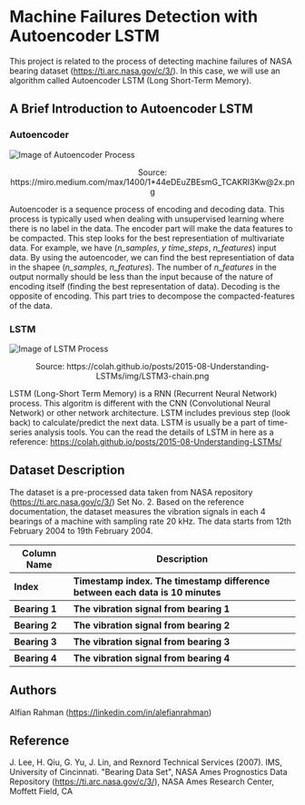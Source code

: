 # Machine Failures Detection with Autoencoder LSTM

This project is related to the process of detecting machine failures of NASA bearing dataset (https://ti.arc.nasa.gov/c/3/). In this case, we will use an algorithm called Autoencoder LSTM (Long Short-Term Memory). 

## A Brief Introduction to Autoencoder LSTM 
### Autoencoder 
![Image of Autoencoder Process](https://miro.medium.com/max/1400/1*44eDEuZBEsmG_TCAKRI3Kw@2x.png)
<p align='center'>Source: https://miro.medium.com/max/1400/1*44eDEuZBEsmG_TCAKRI3Kw@2x.png</p>

Autoencoder is a sequence process of encoding and decoding data. This process is typically used when dealing with unsupervised learning where there is no label in the data. The encoder part will make the data features to be compacted. This step looks for the best representiation of multivariate data. For example, we have (*n_samples*, *y time_steps*, *n_features*) input data. By using the autoencoder, we can find the best representiation of data in the shapee (*n_samples*, *n_features*). The number of *n_features* in the output normally should be less than the input because of the nature of encoding itself (finding the best representation of data). Decoding is the opposite of encoding. This part tries to decompose the compacted-features of the data. 

### LSTM
![Image of LSTM Process](https://colah.github.io/posts/2015-08-Understanding-LSTMs/img/LSTM3-chain.png)
<p align='center'>Source: https://colah.github.io/posts/2015-08-Understanding-LSTMs/img/LSTM3-chain.png</p>

LSTM (Long-Short Term Memory) is a RNN (Recurrent Neural Network) process. This algoritm is different with the CNN (Convolutional Neural Network) or other network architecture. LSTM includes previous step (look back) to calculate/predict the next data. LSTM is usually be a part of time-series analysis tools. You can the read the details of LSTM in here as a reference: https://colah.github.io/posts/2015-08-Understanding-LSTMs/

## Dataset Description 
The dataset is a pre-processed data taken from NASA repository (https://ti.arc.nasa.gov/c/3/) Set No. 2. Based on the reference documentation, the dataset measures the vibration signals in each 4 bearings of a machine with sampling rate 20 kHz. The data starts from 12th February 2004 to 19th February 2004. 

<table>
    <tr>
        <th style='text-align:center'>Column Name</th>
        <th style='text-align:center'>Description</th>
    </tr>
     <tr>
        <th style='text-align:left'>Index</th>
        <th style='text-align:left'>Timestamp index. The timestamp difference between each data is 10 minutes</th>
    </tr>   
     <tr>
        <th style='text-align:left'>Bearing 1</th>
        <th style='text-align:left'>The vibration signal from bearing 1</th>
    </tr>
      <tr>
        <th style='text-align:left'>Bearing 2</th>
        <th style='text-align:left'>The vibration signal from bearing 2</th>
    </tr>
      <tr>
        <th style='text-align:left'>Bearing 3</th>
        <th style='text-align:left'>The vibration signal from bearing 3</th>
    </tr>
      <tr>
        <th style='text-align:left'>Bearing 4</th>
        <th style='text-align:left'>The vibration signal from bearing 4</th>
    </tr>
 </table>

## Authors

Alfian Rahman (https://linkedin.com/in/alefianrahman)

## Reference 
J. Lee, H. Qiu, G. Yu, J. Lin, and Rexnord Technical Services (2007). IMS, University of Cincinnati. "Bearing Data Set", NASA Ames Prognostics Data Repository (https://ti.arc.nasa.gov/c/3/), NASA Ames Research Center, Moffett Field, CA

